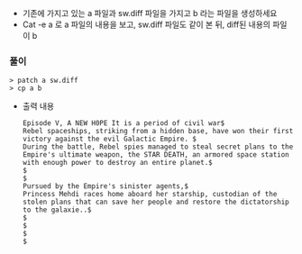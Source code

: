 - 기존에 가지고 있는 a 파일과 sw.diff 파일을 가지고 b 라는 파일을 생성하세요
- Cat -e a 로 a 파일의 내용을 보고, sw.diff 파일도 같이 본 뒤, diff된 내용의 파일이 b



### 풀이

```shell
> patch a sw.diff
> cp a b
```

- 출력 내용

  ```shell
  Episode V, A NEW H0PE It is a period of civil war$
  Rebel spaceships, striking from a hidden base, have won their first victory against the evil Galactic Empire. $
  During the battle, Rebel spies managed to steal secret plans to the Empire's ultimate weapon, the STAR DEATH, an armored space station with enough power to destroy an entire planet.$
  $
  $
  Pursued by the Empire's sinister agents,$
  Princess Mehdi races home aboard her starship, custodian of the stolen plans that can save her people and restore the dictatorship to the galaxie..$
  $
  $
  $
  $
  ```

  
